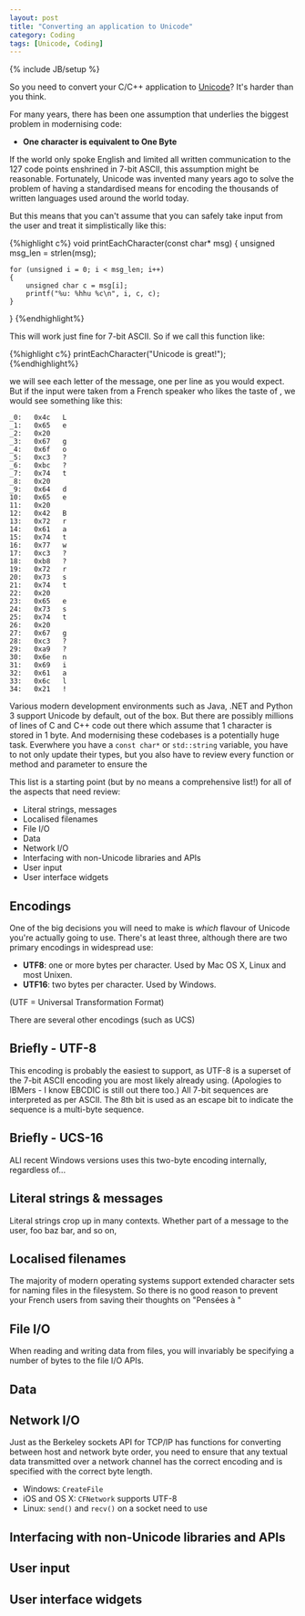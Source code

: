 ```yaml
---
layout: post
title: "Converting an application to Unicode"
category: Coding
tags: [Unicode, Coding]
---
```

{% include JB/setup %}

So you need to convert your C/C++ application to [Unicode](http://en.wikipedia.org/wiki/Unicode)?  It's harder than you think.

For many years, there has been one assumption that underlies the biggest problem in modernising code:

 - **One character is equivalent to One Byte**

If the world only spoke English and limited all written communication to the 127 code points enshrined in 7-bit ASCII, this assumption might be reasonable.  Fortunately, Unicode was invented many years ago to solve the problem of having a standardised means for encoding the thousands of written languages used around the world today.

But this means that you can't assume that you can safely take input from the user and treat it simplistically like this:

{%highlight c%}
void printEachCharacter(const char* msg)
{
	unsigned msg_len = strlen(msg);

	for (unsigned i = 0; i < msg_len; i++)
	{
		unsigned char c = msg[i];
		printf("%u: %hhu %c\n", i, c, c);
	}
}
{%endhighlight%}

This will work just fine for 7-bit ASCII.  So if we call this function like:

{%highlight c%}
printEachCharacter("Unicode is great!");
{%endhighlight%}

we will see each letter of the message, one per line as you would expect.  But if the input were taken from a French speaker who likes the taste of , we would see something like this:

	_0:   0x4c   L
	_1:   0x65   e
	_2:   0x20    
	_3:   0x67   g
	_4:   0x6f   o
	_5:   0xc3   ?
	_6:   0xbc   ?
	_7:   0x74   t
	_8:   0x20    
	_9:   0x64   d
	10:   0x65   e
	11:   0x20    
	12:   0x42   B
	13:   0x72   r
	14:   0x61   a
	15:   0x74   t
	16:   0x77   w
	17:   0xc3   ?
	18:   0xb8   ?
	19:   0x72   r
	20:   0x73   s
	21:   0x74   t
	22:   0x20    
	23:   0x65   e
	24:   0x73   s
	25:   0x74   t
	26:   0x20    
	27:   0x67   g
	28:   0xc3   ?
	29:   0xa9   ?
	30:   0x6e   n
	31:   0x69   i
	32:   0x61   a
	33:   0x6c   l
	34:   0x21   !

Various modern development environments such as Java, .NET and Python 3 support Unicode by default, out of the box.  But there are possibly millions of lines of C and C++ code out there which assume that 1 character is stored in 1 byte.  And modernising these codebases is a potentially huge task.  Everwhere you have a `const char*` or `std::string` variable, you have to not only update their types, but you also have to review every function or method and parameter to ensure the

This list is a starting point (but by no means a comprehensive list!) for all of the aspects that need review:

 - Literal strings, messages
 - Localised filenames
 - File I/O
 - Data
 - Network I/O
 - Interfacing with non-Unicode libraries and APIs
 - User input
 - User interface widgets

## Encodings

One of the big decisions you will need to make is *which* flavour of Unicode you're actually going to use.  There's at least three, although there are two primary encodings in widespread use:

 - **UTF8**: one or more bytes per character. Used by Mac OS X, Linux and most Unixen.
 - **UTF16**: two bytes per character. Used by Windows.

(UTF = Universal Transformation Format)

There are several other encodings (such as UCS)

## Briefly - UTF-8

This encoding is probably the easiest to support, as UTF-8 is a superset of the 7-bit ASCII encoding you are most likely already using.  (Apologies to IBMers - I know EBCDIC is still out there too.)  All 7-bit sequences are interpreted as per ASCII.  The 8th bit is used as an escape bit to indicate the sequence is a multi-byte sequence.

## Briefly - UCS-16

ALl recent Windows versions uses this two-byte encoding internally, regardless of...

## Literal strings & messages

Literal strings crop up in many contexts. Whether part of a message to the user, foo baz bar, and so on, 

## Localised filenames

The majority of modern operating systems support extended character sets for naming files in the filesystem.  So there is no good reason to prevent your French users from saving their thoughts on "Pensées à "

## File I/O

When reading and writing data from files, you will invariably be specifying a number of bytes to the file I/O APIs.

## Data

## Network I/O

Just as the Berkeley sockets API for TCP/IP has functions for converting between host and network byte order, you need to ensure that any textual data transmitted over a network channel has the correct encoding and is specified with the correct byte length.

 - Windows: `CreateFile`
 - iOS and OS X: `CFNetwork` supports UTF-8
 - Linux: `send()` and `recv()` on a socket need to use 

## Interfacing with non-Unicode libraries and APIs

## User input
 
## User interface widgets
